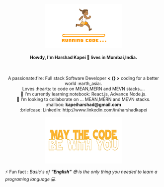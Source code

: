 <p align="center">
  <img width="250" src="./source.gif">
</p>

<h4 align="center"> Howdy, I'm Harshad Kapei 👋 lives in Mumbai,India.</h4> <br>
<p align="center">
  A passionate:fire: Full stack Software Developer <b>< {} ></b> coding for a better world :earth_asia:. <br>
  Loves :hearts: to code on MEAN,MERN and MEVN stacks.... </br>
  🌱 I'm currently learning:notebook: React.js, Advance Node.js.<br>
  👯 I’m looking to collaborate on ... MEAN,MERN and MEVN stacks.<br>
  :mailbox: <b>kapeiharshad@gmail.com</b><br>
  :briefcase: LinkedIn: http://www.linkedin.com/in/harshadkapei
</p> 

<p align="center">
  <img width="250" height="150" src="./thanksImg.png">
</p>

⚡ Fun fact : <i>Basic's of <b>"English"</b> :sunglasses: is the only thing you needed to learn a programing language :computer:.</i>

<!--
**kapeiharshad/kapeiharshad** is a ✨ _special_ ✨ repository because its `README.md` (this file) appears on your GitHub profile.

Here are some ideas to get you started:

- 🔭 I’m currently working on ...
- 🌱 I’m currently learning ...
- 👯 I’m looking to collaborate on ...
- 🤔 I’m looking for help with ...
- 💬 Ask me about ...
- 📫 How to reach me: ...
- 😄 Pronouns: ...
- ⚡ Fun fact: ...
-->
